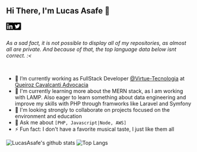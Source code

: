 ## Hi There, I'm Lucas Asafe 👋

<a href="https://www.linkedin.com/in/lucasasafe/">
  <img align="left" alt="Lucas Asafe | Linkedin" width="20px" src="https://raw.githubusercontent.com/lucasasafe/lucasasafe/master/icons/linkedin-brands.svg" />
</a>
<a href="https://twitter.com/Lucas_Asafe1">
  <img align="left" alt="Lucas Asafe | Twitter" width="20px" src="https://raw.githubusercontent.com/lucasasafe/lucasasafe/master/icons/twitter-square-brands.svg" />
</a>

<br />
<br>

<i>As a sad fact, it is not possible to display all of my repositories, as almost all are private. And because of that, the top language data below isnt correct. :< </i>

<br />

- 🔭 I’m currently working as FullStack Developer [@Virtue-Tecnologia](https://github.com/virtuetecnologia) at [Queiroz Cavalcanti Advocacia](https://github.com/Queiroz-Cavalcanti-Advocacia)
- 🌱 I'm currently learning more about the MERN stack, as I am working with LAMP. Also eager to learn something about data engineering and improve my skills with PHP through framworks like Laravel and Symfony
- 👯 I'm looking strongly to collaborate on projects focused on the environment and education
- 💬 Ask me about `[PHP, Javascript|Node, AWS]` 
- ⚡ Fun fact: I don't have a favorite musical taste, I just like them all

![LucasAsafe's github stats](https://github-readme-stats.vercel.app/api?username=LucasAsafe&count_private=true&show_icons=true&hide=contribs,issues) ![Top Langs](https://github-readme-stats.vercel.app/api/top-langs/?username=LucasAsafe&count_private=true&layout=compact)



